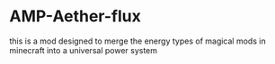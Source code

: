 AMP-Aether-flux
===============

this is a mod designed to merge the energy types of magical mods in minecraft into a universal power system
